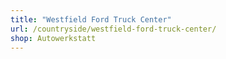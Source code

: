 ```yaml
---
title: "Westfield Ford Truck Center"
url: /countryside/westfield-ford-truck-center/
shop: Autowerkstatt
---
```

